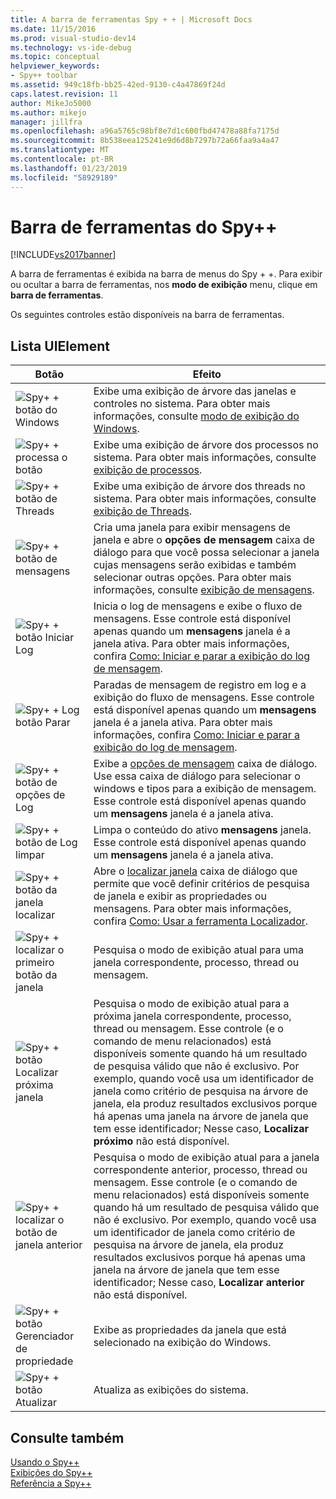 ```yaml
---
title: A barra de ferramentas Spy + + | Microsoft Docs
ms.date: 11/15/2016
ms.prod: visual-studio-dev14
ms.technology: vs-ide-debug
ms.topic: conceptual
helpviewer_keywords:
- Spy++ toolbar
ms.assetid: 949c18fb-bb25-42ed-9130-c4a47869f24d
caps.latest.revision: 11
author: MikeJo5000
ms.author: mikejo
manager: jillfra
ms.openlocfilehash: a96a5765c98bf8e7d1c600fbd47478a88fa7175d
ms.sourcegitcommit: 8b538eea125241e9d6d8b7297b72a66faa9a4a47
ms.translationtype: MT
ms.contentlocale: pt-BR
ms.lasthandoff: 01/23/2019
ms.locfileid: "58929189"
---
```

# <a name="spy-toolbar"></a>Barra de ferramentas do Spy++
[!INCLUDE[vs2017banner](../includes/vs2017banner.md)]

A barra de ferramentas é exibida na barra de menus do Spy + +. Para exibir ou ocultar a barra de ferramentas, nos **modo de exibição** menu, clique em **barra de ferramentas**.  
  
 Os seguintes controles estão disponíveis na barra de ferramentas.  
  
## <a name="uielement-list"></a>Lista UIElement  
  
|Botão|Efeito|  
|------------|------------|  
|![Spy&#43; &#43; botão do Windows](../debugger/media/icon-spy-windows.gif "Icon_Spy + + Windows")|Exibe uma exibição de árvore das janelas e controles no sistema. Para obter mais informações, consulte [modo de exibição do Windows](../debugger/windows-view.md).|  
|![Spy&#43; &#43; processa o botão](../debugger/media/icon-spy-processes.gif "Icon_Spy + + _Processes")|Exibe uma exibição de árvore dos processos no sistema. Para obter mais informações, consulte [exibição de processos](../debugger/processes-view.md).|  
|![Spy&#43; &#43; botão de Threads](../debugger/media/icon-spy-threads.gif "Icon_Spy + + _Threads")|Exibe uma exibição de árvore dos threads no sistema. Para obter mais informações, consulte [exibição de Threads](../debugger/threads-view.md).|  
|![Spy&#43; &#43; botão de mensagens](../debugger/media/icon-spy-messages.gif "Icon_Spy + + _Messages")|Cria uma janela para exibir mensagens de janela e abre o **opções de mensagem** caixa de diálogo para que você possa selecionar a janela cujas mensagens serão exibidas e também selecionar outras opções. Para obter mais informações, consulte [exibição de mensagens](../debugger/messages-view.md).|  
|![Spy&#43; &#43; botão Iniciar Log](../debugger/media/icon-spy-startlog.gif "Icon_Spy + + _StartLog")|Inicia o log de mensagens e exibe o fluxo de mensagens. Esse controle está disponível apenas quando um **mensagens** janela é a janela ativa. Para obter mais informações, confira [Como: Iniciar e parar a exibição do log de mensagem](../debugger/how-to-start-and-stop-the-message-log-display.md).|  
|![Spy&#43; &#43; Log botão Parar](../debugger/media/icon-spy-stoplog.gif "Icon_Spy + + _StopLog")|Paradas de mensagem de registro em log e a exibição do fluxo de mensagens. Esse controle está disponível apenas quando um **mensagens** janela é a janela ativa. Para obter mais informações, confira [Como: Iniciar e parar a exibição do log de mensagem](../debugger/how-to-start-and-stop-the-message-log-display.md).|  
|![Spy&#43; &#43; botão de opções de Log](../debugger/media/icon-spy-logoptions.gif "Icon_Spy + + _LogOptions")|Exibe a [opções de mensagem](../debugger/message-options-dialog-box.md) caixa de diálogo. Use essa caixa de diálogo para selecionar o windows e tipos para a exibição de mensagem. Esse controle está disponível apenas quando um **mensagens** janela é a janela ativa.|  
|![Spy&#43; &#43; botão de Log limpar](../debugger/media/spy-clearlog.gif "Spy + + _ClearLog")|Limpa o conteúdo do ativo **mensagens** janela. Esse controle está disponível apenas quando um **mensagens** janela é a janela ativa.|  
|![Spy&#43; &#43; botão da janela localizar](../debugger/media/icon-spy-findwindow.gif "Icon_Spy + + _FindWindow")|Abre o [localizar janela](../debugger/find-window-dialog-box.md) caixa de diálogo que permite que você definir critérios de pesquisa de janela e exibir as propriedades ou mensagens. Para obter mais informações, confira [Como: Usar a ferramenta Localizador](../debugger/how-to-use-the-finder-tool.md).|  
|![Spy&#43; &#43; localizar o primeiro botão da janela](../debugger/media/icon-spy-window.gif "Icon_Spy + + _Window")|Pesquisa o modo de exibição atual para uma janela correspondente, processo, thread ou mensagem.|  
|![Spy&#43; &#43; botão Localizar próxima janela](../debugger/media/icon-spy-nextwindow.gif "Icon_Spy + + _NextWindow")|Pesquisa o modo de exibição atual para a próxima janela correspondente, processo, thread ou mensagem. Esse controle (e o comando de menu relacionados) está disponíveis somente quando há um resultado de pesquisa válido que não é exclusivo. Por exemplo, quando você usa um identificador de janela como critério de pesquisa na árvore de janela, ela produz resultados exclusivos porque há apenas uma janela na árvore de janela que tem esse identificador; Nesse caso, **Localizar próximo** não está disponível.|  
|![Spy&#43; &#43; localizar o botão de janela anterior](../debugger/media/icon-spy-prevwindow.gif "Icon_Spy + + _PrevWindow")|Pesquisa o modo de exibição atual para a janela correspondente anterior, processo, thread ou mensagem. Esse controle (e o comando de menu relacionados) está disponíveis somente quando há um resultado de pesquisa válido que não é exclusivo. Por exemplo, quando você usa um identificador de janela como critério de pesquisa na árvore de janela, ela produz resultados exclusivos porque há apenas uma janela na árvore de janela que tem esse identificador; Nesse caso, **Localizar anterior** não está disponível.|  
|![Spy&#43; &#43; botão Gerenciador de propriedade](../debugger/media/icon-spy-propexp.gif "Icon_Spy + + _PropExp")|Exibe as propriedades da janela que está selecionado na exibição do Windows.|  
|![Spy&#43; &#43; botão Atualizar](../debugger/media/icon-spy-refresh.gif "Icon_Spy + + atualiza_r")|Atualiza as exibições do sistema.|  
  
## <a name="see-also"></a>Consulte também  
 [Usando o Spy++](../debugger/using-spy-increment.md)   
 [Exibições do Spy++](../debugger/spy-increment-views.md)   
 [Referência a Spy++](../debugger/spy-increment-reference.md)
